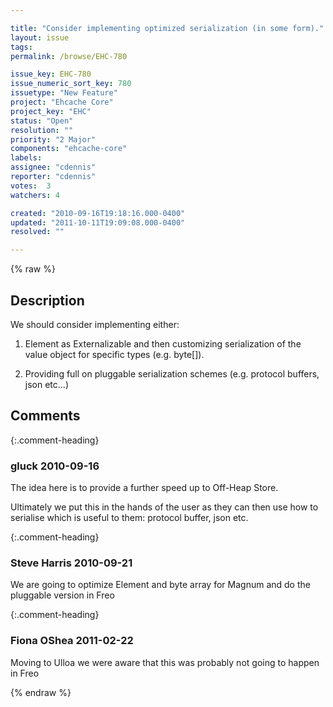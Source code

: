 ```yaml
---

title: "Consider implementing optimized serialization (in some form)."
layout: issue
tags: 
permalink: /browse/EHC-780

issue_key: EHC-780
issue_numeric_sort_key: 780
issuetype: "New Feature"
project: "Ehcache Core"
project_key: "EHC"
status: "Open"
resolution: ""
priority: "2 Major"
components: "ehcache-core"
labels: 
assignee: "cdennis"
reporter: "cdennis"
votes:  3
watchers: 4

created: "2010-09-16T19:18:16.000-0400"
updated: "2011-10-11T19:09:08.000-0400"
resolved: ""

---
```




{% raw %}



## Description

<div markdown="1" class="description">

We should consider implementing either:

1. Element as Externalizable and then customizing serialization of the value object for specific types (e.g. byte[]).

2. Providing full on pluggable serialization schemes (e.g. protocol buffers, json etc...)


</div>

## Comments


{:.comment-heading}
### **gluck** <span class="date">2010-09-16</span>

<div markdown="1" class="comment">

The idea here is to provide a further speed up to Off-Heap Store.

Ultimately we put this in the hands of the user as they can then use how to serialise which is useful to them: protocol buffer, json etc.

</div>


{:.comment-heading}
### **Steve Harris** <span class="date">2010-09-21</span>

<div markdown="1" class="comment">

We are going to optimize Element and byte array for Magnum and do the pluggable version in Freo

</div>


{:.comment-heading}
### **Fiona OShea** <span class="date">2011-02-22</span>

<div markdown="1" class="comment">

Moving to Ulloa we were aware that this was probably not going to happen in Freo

</div>



{% endraw %}
